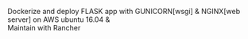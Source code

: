 Dockerize and deploy FLASK app with GUNICORN[wsgi] & NGINX[web server] on AWS ubuntu 16.04 &              
Maintain with Rancher

